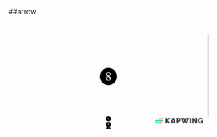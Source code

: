 ##arrow
<br>

  <img src="https://github.com/return75/return75/raw/main/gifs/arrow.gif" width="400px" />
